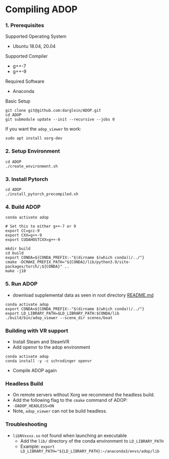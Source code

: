 # Compiling ADOP

### 1. Prerequisites

Supported Operating System
 * Ubuntu 18.04, 20.04

Supported Compiler
 * g++-7
 * g++-9

Required Software
 * Anaconda

Basic Setup
```shell
git clone git@github.com:darglein/ADOP.git
cd ADOP
git submodule update --init --recursive --jobs 0
```

If you want the `adop_viewer` to work:
```shell
sudo apt install xorg-dev
```

### 2. Setup Environment

```shell
cd ADOP
./create_environment.sh
```

### 3. Install Pytorch

 ```shell
cd ADOP
./install_pytorch_precompiled.sh
```

### 4. Build ADOP

```shell
conda activate adop

# Set this to either g++-7 or 9
export CC=gcc-9
export CXX=g++-9
export CUDAHOSTCXX=g++-9

mkdir build
cd build
export CONDA=${CONDA_PREFIX:-"$(dirname $(which conda))/../"}
cmake -DCMAKE_PREFIX_PATH="${CONDA}/lib/python3.9/site-packages/torch/;${CONDA}" ..
make -j10

```


### 5. Run ADOP

* download supplemental data as seen in root directory [README.md](../README.md)

```shell
conda activate adop
export CONDA=${CONDA_PREFIX:-"$(dirname $(which conda))/../"}
export LD_LIBRARY_PATH=$LD_LIBRARY_PATH:$CONDA/lib
./build/bin/adop_viewer --scene_dir scenes/boat
```

### Building with VR support

 * Install Steam and SteamVR
 * Add openvr to the adop environment
```shell
conda activate adop
conda install -y -c schrodinger openvr
```
 * Compile ADOP again

### Headless Build

 * On remote servers without Xorg we recommend the headless build.
 * Add the following flag to the `cmake` command of ADOP:
 * `-DADOP_HEADLESS=ON`
 * Note, `adop_viewer` can not be build headless.

### Troubleshooting

 * `libNVxxxx.so` not found when launching an executable
   * Add the `lib/` directory of the conda environment to `LD_LIBRARY_PATH`
   * Example: `export LD_LIBRARY_PATH="${LD_LIBRARY_PATH}:~/anaconda3/envs/adop/lib`